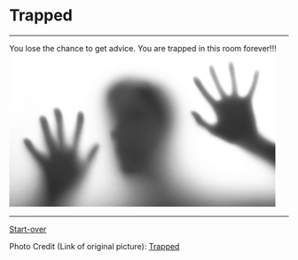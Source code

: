 # Trapped 
---  

You lose the chance to get advice. You are trapped in this room forever!!!
<img src="https://raw.githubusercontent.com/xiurongy3506/cyoa-project/master/fancy-golden-entrance/trapped.jpg" id="c9.io" alt="" />

---
[Start-over](../home.md)  

Photo Credit (Link of original picture): [Trapped](https://sandersfamilyadventures.wordpress.com/2015/10/04/trapped-by-little-miracles/)  